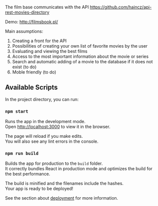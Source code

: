 The film base communicates with the API https://github.com/haincz/api-rest-movies-directory

Demo: http://filmsbook.pl/

Main assumptions:

1. Creating a front for the API
2. Possibilities of creating your own list of favorite movies by the user
3. Evaluating and viewing the best films
4. Access to the most important information about the movie or series
5. Search and automatic adding of a movie to the database if it does not exist (to do)
6. Moble friendly (to do)

## Available Scripts

In the project directory, you can run:

### `npm start`

Runs the app in the development mode.<br>
Open [http://localhost:3000](http://localhost:3000) to view it in the browser.

The page will reload if you make edits.<br>
You will also see any lint errors in the console.

### `npm run build`

Builds the app for production to the `build` folder.<br>
It correctly bundles React in production mode and optimizes the build for the best performance.

The build is minified and the filenames include the hashes.<br>
Your app is ready to be deployed!

See the section about [deployment](https://facebook.github.io/create-react-app/docs/deployment) for more information.

